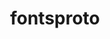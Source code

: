 ---
title: "fontsproto"
layout: cache
categories: [package, develop-2024-12-29]
meta: {"versions": ["2.1.3"], "compilers": ["gcc@=10.5.0", "gcc@=11.1.0", "gcc@=11.4.0", "gcc@=13.3.0", "oneapi@=2024.2.1"], "oss": ["centos7", "rhel8", "ubuntu20.04", "ubuntu22.04"], "platforms": ["linux"], "targets": ["aarch64", "x86_64_v3"], "stacks": ["data-vis-sdk", "developer-tools-aarch64-linux-gnu", "developer-tools-x86_64_v3-linux-gnu", "e4s", "e4s-oneapi", "root"], "num_specs": 5, "num_specs_by_stack": {"developer-tools-x86_64_v3-linux-gnu": 1, "root": 5, "developer-tools-aarch64-linux-gnu": 1, "data-vis-sdk": 1, "e4s": 1, "e4s-oneapi": 1}}
spec_details: [{"hash": "raj3xnrqmauhaf6ebmdijk6lwzjwjgny", "compiler": "gcc@=10.5.0", "versions": ["2.1.3"], "os": "centos7", "platform": "linux", "target": "x86_64_v3", "variants": ["build_system=autotools"], "stacks": ["developer-tools-x86_64_v3-linux-gnu", "root"], "size": "-", "tarball": "https://binaries.spack.io/develop-2024-12-29/build_cache/linux-centos7-x86_64_v3/gcc-10.5.0/fontsproto-2.1.3/linux-centos7-x86_64_v3-gcc-10.5.0-fontsproto-2.1.3-raj3xnrqmauhaf6ebmdijk6lwzjwjgny.spack"}, {"hash": "34zk3wu5mexng4dhlotf2e53l3ybgfd5", "compiler": "gcc@=13.3.0", "versions": ["2.1.3"], "os": "rhel8", "platform": "linux", "target": "aarch64", "variants": ["build_system=autotools"], "stacks": ["root", "developer-tools-aarch64-linux-gnu"], "size": "-", "tarball": "https://binaries.spack.io/develop-2024-12-29/build_cache/linux-rhel8-aarch64/gcc-13.3.0/fontsproto-2.1.3/linux-rhel8-aarch64-gcc-13.3.0-fontsproto-2.1.3-34zk3wu5mexng4dhlotf2e53l3ybgfd5.spack"}, {"hash": "5qqxtcayfzhhj57vab2wldrod6al3zgz", "compiler": "gcc@=11.1.0", "versions": ["2.1.3"], "os": "ubuntu20.04", "platform": "linux", "target": "x86_64_v3", "variants": ["build_system=autotools"], "stacks": ["root", "data-vis-sdk"], "size": "-", "tarball": "https://binaries.spack.io/develop-2024-12-29/build_cache/linux-ubuntu20.04-x86_64_v3/gcc-11.1.0/fontsproto-2.1.3/linux-ubuntu20.04-x86_64_v3-gcc-11.1.0-fontsproto-2.1.3-5qqxtcayfzhhj57vab2wldrod6al3zgz.spack"}, {"hash": "wjapra7l52gjacjdbldmgch3uhrsdwhn", "compiler": "gcc@=11.4.0", "versions": ["2.1.3"], "os": "ubuntu22.04", "platform": "linux", "target": "x86_64_v3", "variants": ["build_system=autotools"], "stacks": ["e4s", "root"], "size": "-", "tarball": "https://binaries.spack.io/develop-2024-12-29/build_cache/linux-ubuntu22.04-x86_64_v3/gcc-11.4.0/fontsproto-2.1.3/linux-ubuntu22.04-x86_64_v3-gcc-11.4.0-fontsproto-2.1.3-wjapra7l52gjacjdbldmgch3uhrsdwhn.spack"}, {"hash": "f7pcggghtxlcik3k6cm5xdgrwcgkbdtu", "compiler": "oneapi@=2024.2.1", "versions": ["2.1.3"], "os": "ubuntu22.04", "platform": "linux", "target": "x86_64_v3", "variants": ["build_system=autotools"], "stacks": ["root", "e4s-oneapi"], "size": "-", "tarball": "https://binaries.spack.io/develop-2024-12-29/build_cache/linux-ubuntu22.04-x86_64_v3/oneapi-2024.2.1/fontsproto-2.1.3/linux-ubuntu22.04-x86_64_v3-oneapi-2024.2.1-fontsproto-2.1.3-f7pcggghtxlcik3k6cm5xdgrwcgkbdtu.spack"}]
---